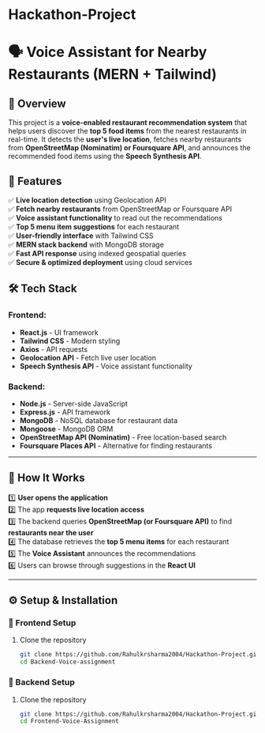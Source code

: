 # Hackathon-Project  

# 🗣️ Voice Assistant for Nearby Restaurants (MERN + Tailwind)  

## 🚀 Overview  
This project is a **voice-enabled restaurant recommendation system** that helps users discover the **top 5 food items** from the nearest restaurants in real-time. It detects the **user's live location**, fetches nearby restaurants from **OpenStreetMap (Nominatim) or Foursquare API**, and announces the recommended food items using the **Speech Synthesis API**.  

## 🎯 Features  
✅ **Live location detection** using Geolocation API  
✅ **Fetch nearby restaurants** from OpenStreetMap or Foursquare API  
✅ **Voice assistant functionality** to read out the recommendations  
✅ **Top 5 menu item suggestions** for each restaurant  
✅ **User-friendly interface** with Tailwind CSS  
✅ **MERN stack backend** with MongoDB storage  
✅ **Fast API response** using indexed geospatial queries  
✅ **Secure & optimized deployment** using cloud services  

## 🛠 Tech Stack  

### **Frontend:**  
- **React.js** - UI framework  
- **Tailwind CSS** - Modern styling  
- **Axios** - API requests  
- **Geolocation API** - Fetch live user location  
- **Speech Synthesis API** - Voice assistant functionality  

### **Backend:**  
- **Node.js** - Server-side JavaScript  
- **Express.js** - API framework  
- **MongoDB** - NoSQL database for restaurant data  
- **Mongoose** - MongoDB ORM  
- **OpenStreetMap API (Nominatim)** - Free location-based search  
- **Foursquare Places API** - Alternative for finding restaurants  

---

## 🔄 How It Works  

1️⃣ **User opens the application**  
2️⃣ The app **requests live location access**  
3️⃣ The backend queries **OpenStreetMap (or Foursquare API)** to find **restaurants near the user**  
4️⃣ The database retrieves the **top 5 menu items** for each restaurant  
5️⃣ The **Voice Assistant** announces the recommendations  
6️⃣ Users can browse through suggestions in the **React UI**  

---

## ⚙️ Setup & Installation

### 🔹 Frontend Setup  
1. Clone the repository  
   ```sh
   git clone https://github.com/Rahulkrsharma2004/Hackathon-Project.git
   cd Backend-Voice-assignment

### 🔹 Backend Setup  
1. Clone the repository  
   ```sh
   git clone https://github.com/Rahulkrsharma2004/Hackathon-Project.git
   cd Frontend-Voice-Assignment